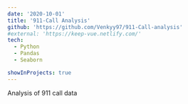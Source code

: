 ```yaml
---
date: '2020-10-01'
title: '911-Call Analysis'
github: 'https://github.com/Venkyy97/911-Call-analysis'
#external: 'https://keep-vue.netlify.com/'
tech:
  - Python
  - Pandas
  - Seaborn

showInProjects: true
---
```


Analysis of 911 call data
